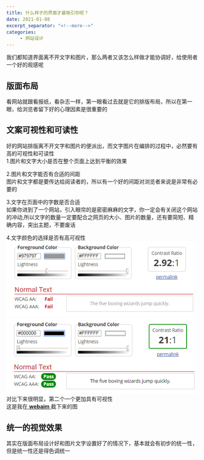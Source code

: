 ```yaml
---
title: 什么样子的界面才最吸引你呢？
date: 2021-01-08
excerpt_separator: "<!--more-->"
categories:
     - 网站设计
---
```


我们都知道界面离不开文字和图片，那么两者又该怎么样做才能协调好，给使用者一个好的观感呢

<!--more-->

## 版面布局
看网站就跟看报纸，看杂志一样，第一眼看过去就是它的排版布局，所以在第一眼，给浏览者留下好的心理因素是很重要的

## 文案可视性和可读性
好的网站排版离不开文字和图片的便派出，而文字图片在编排的过程中，必然要有高的可视性和可读性
<br>
1.图片和文字大小是否在整个页面上达到平衡的效果
<br>

2.图片和文字能否有合适的间距
<br>
图片和文字都是要传达给阅读者的，所以有一个好的间距对浏览者来说是非常有必要的
<br> 

3.文字在页面中的字数是否合适
<br>
如果你进到了一个网站，引入眼帘的是密密麻麻的文字，你一定会有关闭这个网站的冲动,所以文字的数量一定要配合之网页的大小、图片的数量，还有要简短、精确内容，突出主题，不要废话
<br>

4.文字颜色的选择是否有高可视性
<br>
![](/assets/images/wangzhansheji_error.png)
![](/assets/images/wangzhansheji_correct.png)
<br>
对比下来很明显，第二个一个更加具有可视性
<br>
这是我在[ **webaim** ](https://webaim.org/resources/contrastchecker)截下来的图
<br>
## 统一的视觉效果
其实在版面布局设计好和图片文字设置好了的情况下，基本就会有初步的统一性，但是统一性还是得色调统一
